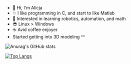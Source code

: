 - 👋 Hi, I'm Alicja
- ✨ I like programming in C, and start to like Matlab
- 🤖 Interested in learning robotics, automation, and math
- 😎 Linux > Windows
- ☕ Avid coffee enjoyer
- Started getting into 3D modeling ^^

![Anurag's GitHub stats](https://github-readme-stats.vercel.app/api?username=Foidii&show_icons=true&theme=cobalt)

[![Top Langs](https://github-readme-stats.vercel.app/api/top-langs/?username=Foidii&layout=compact&langs_count=10000&theme=rose_pine)](https://github.com/Foidii)

